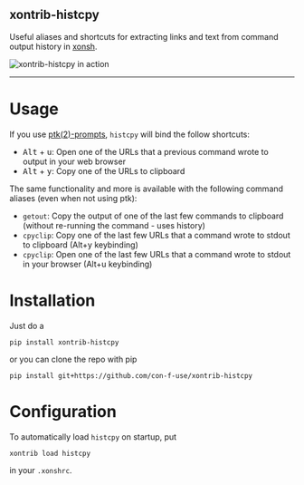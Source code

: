 xontrib-histcpy
---------------
Useful aliases and shortcuts for extracting links and text from command
output history in [xonsh](https://xon.sh).

![xontrib-histcpy in action](https://user-images.githubusercontent.com/11145016/58191616-3cabca80-7cbf-11e9-9472-b8fd74187189.png)

------

Usage
=====

If you use [ptk(2)-prompts](https://python-prompt-toolkit.readthedocs.io/en/master/), `histcpy` will bind the follow shortcuts:

 * <kbd>Alt</kbd> + <kbd>u</kbd>: Open one of the URLs that a previous command wrote to output in your web browser
 * <kbd>Alt</kbd> + <kbd>y</kbd>: Copy one of the URLs to clipboard

The same functionality and more is available with the following command aliases (even when not using ptk):

 * `getout`: Copy the output of one of the last few commands to clipboard (without re-running the command - uses history)
 * `cpyclip`: Copy one of the last few URLs that a command wrote to stdout to clipboard (Alt+y keybinding)
 * `cpyclip`: Open one of the last few URLs that a command wrote to stdout in your browser (Alt+u keybinding)

Installation
============

Just do a
```console
pip install xontrib-histcpy
```

or you can clone the repo with pip
```console
pip install git+https://github.com/con-f-use/xontrib-histcpy
```

Configuration
=============

To automatically load `histcpy` on startup, put
```console
xontrib load histcpy
```

in your `.xonshrc`.
